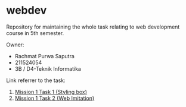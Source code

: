 # webdev
Repository for maintaining the whole task relating to web development course in 5th semester.

Owner: 
<ul>
       <li>Rachmat Purwa Saputra</li>
       <li>211524054</li>
       <li>3B / D4-Teknik Informatika</li>
</ul>

Link referrer to the task:
<ol>
       <li><a href="https://rachmatpurwasaputra.github.io/webdev/mission1/tugas_1/stylingbox.html">Mission 1 Task 1 (Styling box)</a></li>
       <li><a href="https://rachmatpurwasaputra.github.io/webdev/mission1/tugas_2/">Mission 1 Task 2 (Web Imitation)</a></li>
</ol>
